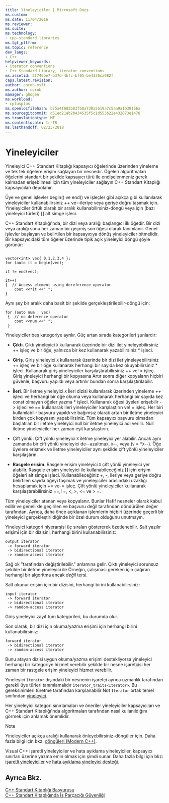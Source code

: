 ```yaml
---
title: Yineleyiciler | Microsoft Docs
ms.custom: 
ms.date: 11/04/2016
ms.reviewer: 
ms.suite: 
ms.technology:
- cpp-standard-libraries
ms.tgt_pltfrm: 
ms.topic: reference
dev_langs:
- C++
helpviewer_keywords:
- iterator conventions
- C++ Standard Library, iterator conventions
ms.assetid: 2f746be7-b37d-4bfc-bf05-be4336ca982f
caps.latest.revision: 
author: corob-msft
ms.author: corob
manager: ghogen
ms.workload:
- cplusplus
ms.openlocfilehash: b75a4f682b83fb8a738a5b19a7c5aa9a1b38166a
ms.sourcegitcommit: d51ed21ab2b434535f5c1d553b22e432073e1478
ms.translationtype: MT
ms.contentlocale: tr-TR
ms.lasthandoff: 02/23/2018
---
```

# <a name="iterators"></a>Yineleyiciler
Yineleyici C++ Standart Kitaplığı kapsayıcı öğelerinde üzerinden yineleme ve tek tek öğelere erişim sağlayan bir nesnedir. Öğeleri algoritmaları öğelerini standart bir şekilde kapsayıcı türü ile endişelenmeniz gerek kalmadan erişebilmesi için tüm yineleyiciler sağlayın C++ Standart Kitaplığı kapsayıcıları depolanır.  
  
 Üye ve genel işlevler begin() ve end() ve işleçler gibi açıkça gibi kullanılarak yineleyiciler kullanabilirsiniz ++ ve--ileriye veya geriye doğru taşımak için. Yineleyiciler örtük olarak bir aralık kullanabilirsiniz-döngü veya için (bazı yineleyici türleri) [] alt simge işleci.  
  
 C++ Standart Kitaplığı'nda, bir dizi veya aralığı başlangıcı ilk öğedir. Bir dizi veya aralığı sonu her zaman bir geçmiş son öğesi olarak tanımlanır. Genel işlevler başlayan ve belirtilen bir kapsayıcıya dönüş yineleyiciler bitmelidir. Bir kapsayıcıdaki tüm öğeler üzerinde tipik açık yineleyici döngü şöyle görünür:  
  
```  
 
vector<int> vec{ 0,1,2,3,4 };  
for (auto it = begin(vec);

it != end(vec);

it++)  
{  // Access element using dereference operator
    cout <<*it <<" ";  
}  
```  
  
 Aynı şey bir aralık daha basit bir şekilde gerçekleştirilebilir-döngü için:  
  
```  
for (auto num : vec)  
 {  // no deference operator
    cout <<num <<" ";  
 }  
```  
  
 Yineleyiciler beş kategoriye ayrılır. Güç artan sırada kategorileri şunlardır:  
  
- **Çıktı**. Çıktı yineleyici `X` kullanarak üzerinde bir dizi ilet yineleyebilirsiniz ++ işleç ve bir öğe, yalnızca bir kez kullanarak yazabilirsiniz * işleci.  
  
- **Giriş**. Giriş yineleyici `X` kullanarak üzerinde bir dizi ilet yineleyebilirsiniz ++ işleç ve bir öğe kullanarak herhangi bir sayıda kez okuyabilirsiniz * işleci. Kullanarak giriş yineleyiciler karşılaştırabilirsiniz ++ ve! = işleç. Giriş yineleyici herhangi bir kopyasına Artır sonra diğer kopyaların hiçbiri güvenle, başvuru yapıldı veya artırılır bundan sonra karşılaştırılabilir.  
  
- **İleri**. Bir iletme yineleyici `X` İleri dizisi kullanılarak üzerinden yineleme ++ işleci ve herhangi bir öğe okuma veya kullanarak herhangi bir sayıda kez const olmayan öğeler yazma * işleci. Kullanarak öğesi üyeleri erişebilir -> işleci ve == kullanarak İleri yineleyiciler karşılaştırın ve! = işleç. Her biri kullanılabilir başvuru yapıldı ve bağımsız olarak artan bir iletme yineleyici birden çok kopyasını yapabilirsiniz. Tüm kapsayıcı başvuru olmadan başlatılan bir iletme yineleyici null bir iletme yineleyici adı verilir. Null iletme yineleyiciler her zaman eşit karşılaştırın.  
  
-   Çift yönlü. Çift yönlü yineleyici `X` iletme yineleyici yer alabilir. Ancak aynı zamanda bir çift yönlü yineleyici de--azaltma`X`, `X`--, veya (`V` = *`X`--). Öğe üyelere erişmek ve iletme yineleyiciler aynı şekilde çift yönlü yineleyiciler karşılaştırın.  
  
- **Rasgele erişim**. Rasgele erişim yineleyici `X` çift yönlü yineleyici yer alabilir. Rasgele erişim yineleyici ile kullanabileceğiniz [] için erişim öğeleri alt simge işleci. Kullanabileceğiniz +, -, ileriye veya geriye doğru belirtilen sayıda öğeyi taşımak ve yineleyiciler arasındaki uzaklığı hesaplamak için += ve-= işleç. Çift yönlü yineleyiciler kullanarak karşılaştırabilirsiniz ==,! =, \<, >, \<= ve > =.  
  
 Tüm yineleyiciler atanan veya kopyalanır. Bunlar Hafif nesneler olarak kabul edilir ve genellikle geçirilen ve başvuru değil tarafından döndürülen değer tarafından. Ayrıca, daha önce açıklanan işlemlerin hiçbiri üzerinde geçerli bir yineleyici gerçekleştirildiğinde bir özel durum olduğunu unutmayın.  
  
 Yineleyici kategori hiyerarşisi üç sıraları göstererek özetlenebilir. Salt yazılır erişimi için bir dizisini, herhangi birini kullanabilirsiniz:  
  
```  
output iterator  
 -> forward iterator  
 -> bidirectional iterator  
 -> random-access iterator  
```  
  
 Sağ ok "tarafından değiştirilebilir." anlamına gelir. Çıktı yineleyici sorunsuz şekilde bir iletme yineleyici ile Örneğin, çalışması gereken için çağıran herhangi bir algoritma ancak *değil* tersi.  
  
 Salt okunur erişim için bir dizisini, herhangi birini kullanabilirsiniz:  
  
```  
input iterator  
 -> forward iterator  
 -> bidirectional iterator  
 -> random-access iterator  
```  
  
 Giriş yineleyici zayıf tüm kategorileri, bu durumda olur.  
  
 Son olarak, bir dizi için okuma/yazma erişimi için herhangi birini kullanabilirsiniz:  
  
```  
forward iterator  
 -> bidirectional iterator  
 -> random-access iterator  
```  
  
 Bunu atayan dizisi uygun okuma/yazma erişimi destekliyorsa yineleyici herhangi bir kategoriye hizmet verebilir şekilde bir nesne işaretçisi her zaman bir rastgele erişim yineleyici hizmet verebilir.  
  
 Yineleyici `Iterator` dışındaki bir nesnenin işaretçi ayrıca uzmanlık tarafından gerekli üye türleri tanımlamalıdır `iterator_traits<Iterator>`. Bu gereksinimleri türetme tarafından karşılanabilir Not `Iterator` ortak temel sınıfından [yineleyici](../standard-library/iterator-struct.md).  
  
 Her yineleyici kategori sınırlamaları ve öneriler yineleyiciler kapsayıcıları ve C++ Standart Kitaplığı'nda algoritmaları tarafından nasıl kullanıldığını görmek için anlamak önemlidir.  
  
> [!NOTE]
>  Yineleyiciler açıkça aralığı kullanarak önleyebilirsiniz-döngüler için. Daha fazla bilgi için bkz: [döngüleri (Modern C++)](http://msdn.microsoft.com/en-us/b1b2779c-750e-4576-a514-a84178eae9da).  
  
 Visual C++ işaretli yineleyiciler ve hata ayıklama yineleyiciler, kapsayıcı sınırları üzerine yazma emin olmak için şimdi sunar. Daha fazla bilgi için bkz: [işaretli yineleyiciler](../standard-library/checked-iterators.md) ve [hata ayıklama yineleyici desteği](../standard-library/debug-iterator-support.md).  
  
## <a name="see-also"></a>Ayrıca Bkz.  
 [C++ Standart Kitaplığı Başvurusu](../standard-library/cpp-standard-library-reference.md)   
 [C++ Standart Kitaplığında İş Parçacığı Güvenliği](../standard-library/thread-safety-in-the-cpp-standard-library.md)

